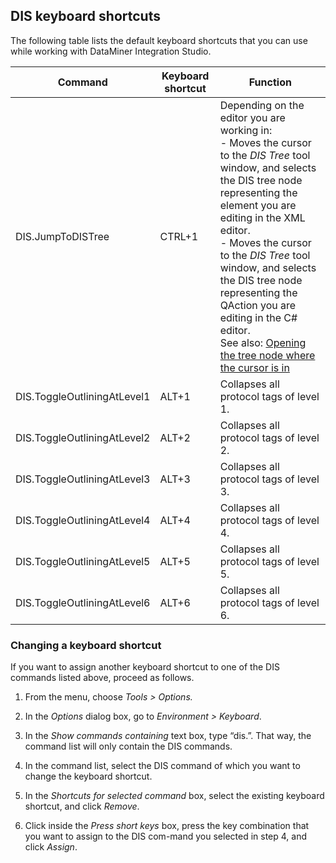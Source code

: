 ## DIS keyboard shortcuts

The following table lists the default keyboard shortcuts that you can use while working with DataMiner Integration Studio.

| Command                     | Keyboard shortcut | Function                                                                                                                                                                                                                                                                                                                                                                                                                                                                                                                                                                                                                                                        |
|-----------------------------|-------------------|-----------------------------------------------------------------------------------------------------------------------------------------------------------------------------------------------------------------------------------------------------------------------------------------------------------------------------------------------------------------------------------------------------------------------------------------------------------------------------------------------------------------------------------------------------------------------------------------------------------------------------------------------------------------|
| DIS.JumpToDISTree           | CTRL+1            | Depending on the editor you are working in:<br> -  Moves the cursor to the *DIS Tree* tool window, and selects the DIS tree node representing the element you are editing in the XML editor.<br> -  Moves the cursor to the *DIS Tree* tool window, and selects the DIS tree node representing the QAction you are editing in the C# editor.<br> See also: [Opening the tree node where the cursor is in](DIS_menu.md#opening-the-tree-node-where-the-cursor-is-in) |
| DIS.ToggleOutliningAtLevel1 | ALT+1             | Collapses all protocol tags of level 1.                                                                                                                                                                                                                                                                                                                                                                                                                                                                                                                                                                                                                         |
| DIS.ToggleOutliningAtLevel2 | ALT+2             | Collapses all protocol tags of level 2.                                                                                                                                                                                                                                                                                                                                                                                                                                                                                                                                                                                                                         |
| DIS.ToggleOutliningAtLevel3 | ALT+3             | Collapses all protocol tags of level 3.                                                                                                                                                                                                                                                                                                                                                                                                                                                                                                                                                                                                                         |
| DIS.ToggleOutliningAtLevel4 | ALT+4             | Collapses all protocol tags of level 4.                                                                                                                                                                                                                                                                                                                                                                                                                                                                                                                                                                                                                         |
| DIS.ToggleOutliningAtLevel5 | ALT+5             | Collapses all protocol tags of level 5.                                                                                                                                                                                                                                                                                                                                                                                                                                                                                                                                                                                                                         |
| DIS.ToggleOutliningAtLevel6 | ALT+6             | Collapses all protocol tags of level 6.                                                                                                                                                                                                                                                                                                                                                                                                                                                                                                                                                                                                                         |

### Changing a keyboard shortcut

If you want to assign another keyboard shortcut to one of the DIS commands listed above, proceed as follows.

1. From the menu, choose *Tools \> Options.*

2. In the *Options* dialog box, go to *Environment \> Keyboard*.

3. In the *Show commands containing* text box, type “dis.”. That way, the command list will only contain the DIS commands.

4. In the command list, select the DIS command of which you want to change the keyboard shortcut.

5. In the *Shortcuts for selected command* box, select the existing keyboard shortcut, and click *Remove*.

6. Click inside the *Press short keys* box, press the key combination that you want to assign to the DIS com-mand you selected in step 4, and click *Assign*.

